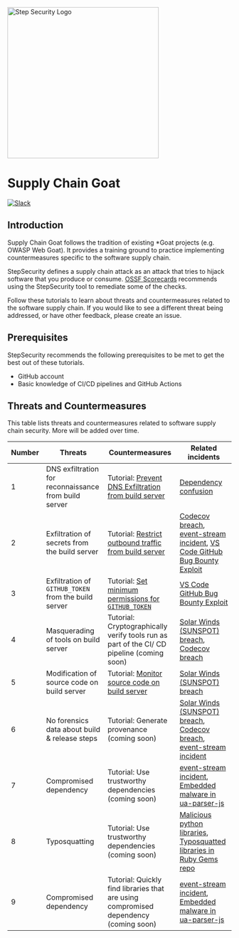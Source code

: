 <p align="left">
  <img src="https://raw.githubusercontent.com/step-security/supply-chain-goat/main/images/Logo.png" alt="Step Security Logo" width="340">
</p>

# Supply Chain Goat

[![Slack](https://img.shields.io/badge/Join%20the%20Community-Slack-blue)](https://join.slack.com/t/stepsecuritygroup/shared_invite/zt-11q5o2icy-9xuW51dJWQffFVl3DX98BQ)

## Introduction

Supply Chain Goat follows the tradition of existing *Goat projects (e.g. OWASP Web Goat). It provides a training ground to practice implementing countermeasures specific to the software supply chain. 

StepSecurity defines a supply chain attack as an attack that tries to hijack software that you produce or consume. [OSSF Scorecards](https://github.com/ossf/scorecard) recommends using the StepSecurity tool to remediate some of the checks.

Follow these tutorials to learn about threats and countermeasures related to the software supply chain. If you would like to see a different threat being addressed, or have other feedback, please create an issue. 


## Prerequisites

StepSecurity recommends the following prerequisites to be met to get the best out of these tutorials.
* GitHub account
* Basic knowledge of CI/CD pipelines and GitHub Actions

## Threats and Countermeasures

This table lists threats and countermeasures related to software supply chain security. More will be added over time. 

Number | Threats  | Countermeasures  | Related incidents
-------|--------- |------------------|----------------
1      |DNS exfiltration for reconnaissance from build server | Tutorial: [Prevent DNS Exfiltration from build server](https://github.com/step-security/supply-chain-goat/blob/main/DNSExfiltration.md) | [Dependency confusion](https://medium.com/@alex.birsan/dependency-confusion-4a5d60fec610)
2      |Exfiltration of secrets from the build server | Tutorial: [Restrict outbound traffic from build server](https://github.com/step-security/supply-chain-goat/blob/main/RestrictOutboundTraffic.md) | [Codecov breach](https://about.codecov.io/security-update/), [event-stream incident](https://blog.npmjs.org/post/180565383195/details-about-the-event-stream-incident.html), [VS Code GitHub Bug Bounty Exploit](https://www.bleepingcomputer.com/news/security/heres-how-a-researcher-broke-into-microsoft-vs-codes-github/)
3      |Exfiltration of `GITHUB_TOKEN` from the build server | Tutorial: [Set minimum permissions for `GITHUB_TOKEN`](https://github.com/step-security/supply-chain-goat/blob/main/MinimumTokenPermissions.md)| [VS Code GitHub Bug Bounty Exploit](https://www.bleepingcomputer.com/news/security/heres-how-a-researcher-broke-into-microsoft-vs-codes-github/)
4      |Masquerading of tools on build server | Tutorial: Cryptographically verify tools run as part of the CI/ CD pipeline (coming soon)  | [Solar Winds (SUNSPOT) breach](http://crowdstrike.com/blog/sunspot-malware-technical-analysis/), [Codecov breach](https://about.codecov.io/security-update/)
5      |Modification of source code on build server | Tutorial: [Monitor source code on build server](https://github.com/step-security/supply-chain-goat/blob/main/MonitorSourceCode.md)  | [Solar Winds (SUNSPOT) breach](http://crowdstrike.com/blog/sunspot-malware-technical-analysis/)
6      |No forensics data about build & release steps | Tutorial: Generate provenance (coming soon)  | [Solar Winds (SUNSPOT) breach](http://crowdstrike.com/blog/sunspot-malware-technical-analysis/), [Codecov breach](https://about.codecov.io/security-update/), [event-stream incident](https://blog.npmjs.org/post/180565383195/details-about-the-event-stream-incident.html)
7      |Compromised dependency | Tutorial: Use trustworthy dependencies (coming soon)  | [event-stream incident](https://blog.npmjs.org/post/180565383195/details-about-the-event-stream-incident.html), [Embedded malware in ua-parser-js](https://github.com/advisories/GHSA-pjwm-rvh2-c87w)
8      |Typosquatting | Tutorial: Use trustworthy dependencies (coming soon)  | [Malicious python libraries](https://www.zdnet.com/article/two-malicious-python-libraries-removed-from-pypi/), [Typosquatted libraries in Ruby Gems repo](https://thehackernews.com/2020/04/rubygem-typosquatting-malware.html)
9      |Compromised dependency | Tutorial: Quickly find libraries that are using compromised dependency (coming soon)  | [event-stream incident](https://blog.npmjs.org/post/180565383195/details-about-the-event-stream-incident.html), [Embedded malware in ua-parser-js](https://github.com/advisories/GHSA-pjwm-rvh2-c87w)
